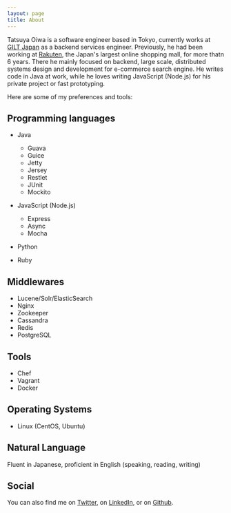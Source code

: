 ```yaml
---
layout: page
title: About
---
```


Tatsuya Oiwa is a software engineer based in Tokyo, currently works at [GILT Japan](https://www.gilt.jp/) as a backend services engineer. Previously, he had been working at [Rakuten](http://www.rakuten.co.jp/), the Japan's largest online shopping mall, for more thatn 6 years. There he mainly focused on backend, large scale, distributed systems design and development for e-commerce search engine. He writes code in Java at work, while he loves writing JavaScript (Node.js) for his private project or fast prototyping.

Here are some of my preferences and tools:

## Programming languages

- Java
  - Guava
  - Guice
  - Jetty
  - Jersey
  - Restlet
  - JUnit
  - Mockito

- JavaScript (Node.js)
  - Express
  - Async
  - Mocha

- Python
- Ruby

## Middlewares

- Lucene/Solr/ElasticSearch
- Nginx
- Zookeeper
- Cassandra
- Redis
- PostgreSQL

## Tools

- Chef
- Vagrant
- Docker

## Operating Systems

- Linux (CentOS, Ubuntu)

## Natural Language

Fluent in Japanese, proficient in English (speaking, reading, writing)

## Social

You can also find me on [Twitter](https://twitter.com/tatsuyaoiw), on [LinkedIn](https://www.linkedin.com/in/tatsuyaoiw), or on [Github](https://github.com/tatsuyaoiw).